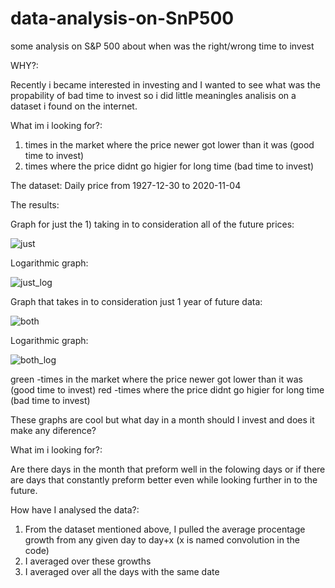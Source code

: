 # data-analysis-on-SnP500
some analysis on S&amp;P 500 about when was the right/wrong time to invest

WHY?:

Recently i became interested in investing and I wanted to see what was the propability of bad time to invest so i did little meaningles analisis on a dataset i found on the internet.


What im i looking for?:

1) times in the market where the price newer got lower than it was (good time to invest)
2) times where the price didnt go higier for long time             (bad time to invest)


The dataset:
Daily price from 1927-12-30 to 2020-11-04





The results:



Graph for just the 1) taking in to consideration all of the future prices:

![just](https://github.com/aizej/data-analysis-on-SnP500/assets/61479273/b6ee778c-4f81-4581-82e2-05f8b4be1b3d)

Logarithmic graph:

![just_log](https://github.com/aizej/data-analysis-on-SnP500/assets/61479273/dd4d42e1-13ac-42d3-aba5-036a17e9652d)


Graph that takes in to consideration just 1 year of future data:

![both](https://github.com/aizej/data-analysis-on-SnP500/assets/61479273/c0a2fc89-4033-4e95-b5ed-57230fdd5ac6)

Logarithmic graph:

![both_log](https://github.com/aizej/data-analysis-on-SnP500/assets/61479273/cd966d8d-bca0-42ff-b055-4633d83dfc0e)


green -times in the market where the price newer got lower than it was (good time to invest)
red -times where the price didnt go higier for long time               (bad time to invest)









These graphs are cool but what day in a month should I invest and does it make any diference?

What im i looking for?:

Are there days in the month that preform well in the folowing days or if there are days that constantly preform better even while looking further in to the future.

How have I analysed the data?:

1) From the dataset mentioned above, I pulled the average procentage growth from any given day to day+x (x is named convolution in the code)
2) I averaged over these growths
3) I averaged over all the days with the same date







